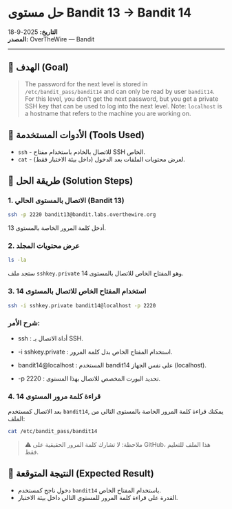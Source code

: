 # حل مستوى Bandit 13 → Bandit 14

**التاريخ:** 2025-9-18  
**المصدر:** OverTheWire — Bandit

---

## 🎯 الهدف (Goal)
> The password for the next level is stored in `/etc/bandit_pass/bandit14` and can only be read by user `bandit14`. For this level, you don't get the next password, but you get a private SSH key that can be used to log into the next level. Note: `localhost` is a hostname that refers to the machine you are working on.

## 🔧 الأدوات المستخدمة (Tools Used)
- `ssh` - للاتصال بالخادم باستخدام مفتاح SSH الخاص.
- `cat` - لعرض محتويات الملفات بعد الدخول (داخل بيئة الاختبار فقط).

## 🚀 طريقة الحل (Solution Steps)

### 1. الاتصال بالمستوى الحالي (Bandit 13)
```bash
ssh -p 2220 bandit13@bandit.labs.overthewire.org
```
أدخل كلمة المرور الخاصة بالمستوى 13.

### 2. عرض محتويات المجلد
```bash
ls -la
```
ستجد ملف `sshkey.private` وهو المفتاح الخاص للاتصال بالمستوى 14.

### 3. استخدام المفتاح الخاص للاتصال بالمستوى 14
```bash
ssh -i sshkey.private bandit14@localhost -p 2220
```
### شرح الأمر:

- ssh : أداة الاتصال بـ SSH.

- -i sshkey.private : استخدام المفتاح الخاص بدل كلمة المرور.

- bandit14@localhost : المستخدم bandit14 على نفس الجهاز (localhost).

- -p 2220 : تحديد البورت المخصص للاتصال بهذا المستوى.

### 4. قراءة كلمة مرور المستوى 14
بعد الاتصال كمستخدم `bandit14`, يمكنك قراءة كلمة المرور الخاصة بالمستوى التالي من الملف:
```bash
cat /etc/bandit_pass/bandit14
```

> ⚠️ ملاحظة: لا تشارك كلمة المرور الحقيقية على GitHub، هذا الملف للتعليم فقط.

## 🔑 النتيجة المتوقعة (Expected Result)
- دخول ناجح كمستخدم `bandit14` باستخدام المفتاح الخاص.
- القدرة على قراءة كلمة المرور للمستوى التالي داخل بيئة الاختبار.

